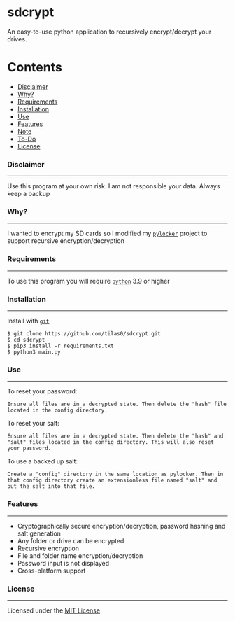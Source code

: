 
# sdcrypt
An easy-to-use python application to recursively encrypt/decrypt your drives.

Contents
========

 * [Disclaimer](#disclaimer)
 * [Why?](#why)
 * [Requirements](#requirements)
 * [Installation](#installation)
 * [Use](#use)
 * [Features](#features)
 * [Note](#note)
 * [To-Do](#to-do)
 * [License](#license)

### Disclaimer
---
Use this program at your own risk. I am not responsible your data. Always keep a backup

### Why?
---
I wanted to encrypt my SD cards so I modified my [`pylocker`]("https://www.github.com/tilas01/pylocker") project to support recursive encryption/decryption

### Requirements
---
To use this program you will require [`python`](https://www.python.org/) 3.9 or higher

### Installation
---
Install with [`git`](https://git-scm.com/)
```
$ git clone https://github.com/tilas0/sdcrypt.git
$ cd sdcrypt
$ pip3 install -r requirements.txt
$ python3 main.py
```

### Use
---
To reset your password:

``
Ensure all files are in a decrypted state. Then delete the "hash" file located in the config directory.
``

To reset your salt:

``
Ensure all files are in a decrypted state. Then delete the "hash" and "salt" files located in the config directory. This will also reset your password.
``

To use a backed up salt:

``
Create a "config" directory in the same location as pylocker. Then in that config directory create an extensionless file named "salt" and put the salt into that file.
``

### Features
---
- Cryptographically secure encryption/decryption, password hashing and salt generation
- Any folder or drive can be encrypted
- Recursive encryption
- File and folder name encryption/decryption
- Password input is not displayed
- Cross-platform support

### License
---
Licensed under the [MIT License](LICENSE)